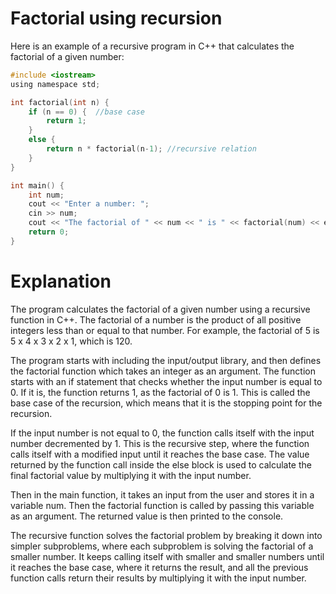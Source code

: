 # Factorial using recursion
Here is an example of a recursive program in C++ that calculates the factorial of a given number:
```c
#include <iostream>
using namespace std;

int factorial(int n) {
    if (n == 0) {  //base case
        return 1;
    }
    else {
        return n * factorial(n-1); //recursive relation
    }
}

int main() {
    int num;
    cout << "Enter a number: ";
    cin >> num;
    cout << "The factorial of " << num << " is " << factorial(num) << endl; //function call
    return 0;
}

```
# Explanation
The program calculates the factorial of a given number using a recursive function in C++. The factorial of a number is the product of all positive integers less than or equal to that number. For example, the factorial of 5 is 5 x 4 x 3 x 2 x 1, which is 120.

The program starts with including the input/output library, and then defines the factorial function which takes an integer as an argument. The function starts with an if statement that checks whether the input number is equal to 0. If it is, the function returns 1, as the factorial of 0 is 1. This is called the base case of the recursion, which means that it is the stopping point for the recursion.

If the input number is not equal to 0, the function calls itself with the input number decremented by 1. This is the recursive step, where the function calls itself with a modified input until it reaches the base case. The value returned by the function call inside the else block is used to calculate the final factorial value by multiplying it with the input number.

Then in the main function, it takes an input from the user and stores it in a variable num. Then the factorial function is called by passing this variable as an argument. The returned value is then printed to the console.

The recursive function solves the factorial problem by breaking it down into simpler subproblems, where each subproblem is solving the factorial of a smaller number. It keeps calling itself with smaller and smaller numbers until it reaches the base case, where it returns the result, and all the previous function calls return their results by multiplying it with the input number.
